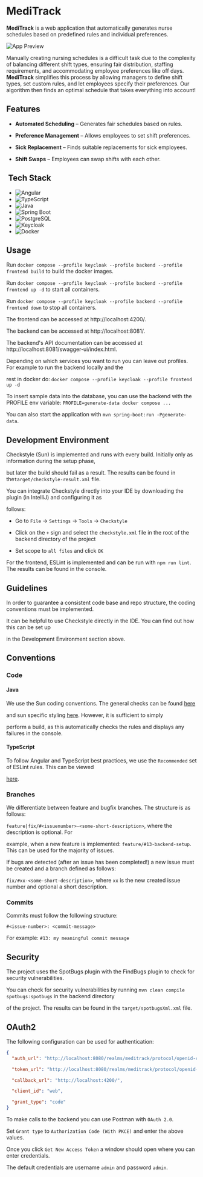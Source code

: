 # MediTrack

**MediTrack** is a web application that automatically generates nurse schedules based on predefined rules and individual preferences.

![App Preview](https://i.imgur.com/eQMAItS.gif)

Manually creating nursing schedules is a difficult task due to the complexity of balancing different shift types, ensuring fair distribution, staffing requirements, and accommodating employee preferences like off days. **MediTrack** simplifies this process by allowing managers to define shift types, set custom rules, and let employees specify their preferences. Our algorithm then finds an optimal schedule that takes everything into account!

## Features

- **Automated Scheduling** – Generates fair schedules based on rules.

- **Preference Management** – Allows employees to set shift preferences.

- **Sick Replacement** – Finds suitable replacements for sick employees.

- **Shift Swaps** – Employees can swap shifts with each other.

## ️ Tech Stack

- ![Angular](https://img.shields.io/badge/Angular-DD0031?style=for-the-badge&logo=angular&logoColor=white)
- ![TypeScript](https://img.shields.io/badge/TypeScript-007ACC?style=for-the-badge&logo=typescript&logoColor=white)
- ![Java](https://img.shields.io/badge/Java-ED8B00?style=for-the-badge&logo=openjdk&logoColor=white)
- ![Spring Boot](https://img.shields.io/badge/Spring_Boot-6DB33F?style=for-the-badge&logo=spring-boot&logoColor=white)
- ![PostgreSQL](https://img.shields.io/badge/PostgreSQL-336791?style=for-the-badge&logo=postgresql&logoColor=white)
- ![Keycloak](https://img.shields.io/badge/Keycloak-000000?style=for-the-badge&logo=keycloak&logoColor=white)
- ![Docker](https://img.shields.io/badge/Docker-2496ED?style=for-the-badge&logo=docker&logoColor=white)

## Usage

Run `docker compose --profile keycloak --profile backend --profile frontend build` to build the docker images.

Run `docker compose --profile keycloak --profile backend --profile frontend up -d` to start all containers.

Run `docker compose --profile keycloak --profile backend --profile frontend down` to stop all containers.

The frontend can be accessed at http://localhost:4200/.

The backend can be accessed at http://localhost:8081/.

The backend's API documentation can be accessed at http://localhost:8081/swagger-ui/index.html.

Depending on which services you want to run you can leave out profiles. For example to run the backend locally and the

rest in docker do: `docker compose --profile keycloak --profile frontend up -d`

To insert sample data into the database, you can use the backend with the PROFILE env variable: `PROFILE=generate-data docker compose ...`

You can also start the application with `mvn spring-boot:run -Pgenerate-data`.

## Development Environment

Checkstyle (Sun) is implemented and runs with every build. Initially only as information during the setup phase,

but later the build should fail as a result. The results can be found in the`target/checkstyle-result.xml` file.

You can integrate Checkstyle directly into your IDE by downloading the plugin (in IntelliJ) and configuring it as

follows:

- Go to `File` -> `Settings` -> `Tools` -> `Checkstyle`

- Click on the `+` sign and select the `checkstyle.xml` file in the root of the backend directory of the project

- Set scope to `all files` and click `OK`

For the frontend, ESLint is implemented and can be run with `npm run lint`. The results can be found in the console.

## Guidelines

In order to guarantee a consistent code base and repo structure, the coding conventions must be implemented.

It can be helpful to use Checkstyle directly in the IDE. You can find out how this can be set up

in the Development Environment section above.

## Conventions

### Code

#### Java

We use the Sun coding conventions. The general checks can be found [here](https://checkstyle.sourceforge.io/checks.html)

and sun specific styling [here](https://checkstyle.sourceforge.io/sun_style.html). However, it is sufficient to simply

perform a build, as this automatically checks the rules and displays any failures in the console.

#### TypeScript

To follow Angular and TypeScript best practices, we use the `Recommended` set of ESLint rules. This can be viewed

[here](https://github.com/angular-eslint/angular-eslint/blob/main/packages/eslint-plugin/src/configs/README.md).

### Branches

We differentiate between feature and bugfix branches. The structure is as follows:

`feature|fix/#<issuenumber>-<some-short-description>`, where the description is optional. For

example, when a new feature is implemented: `feature/#13-backend-setup`. This can be used for the majority of issues.

If bugs are detected (after an issue has been completed!) a new issue must be created and a branch defined as follows:

`fix/#xx-<some-short-description>`, where `xx` is the new created issue number and optional a short description.

### Commits

Commits must follow the following structure:

`#<issue-number>: <commit-message>`

For example: `#13: my meaningful commit message`

## Security

The project uses the SpotBugs plugin with the FindBugs plugin to check for security vulnerabilities.

You can check for security vulnerabilities by running `mvn clean compile spotbugs:spotbugs` in the backend directory

of the project. The results can be found in the `target/spotbugsXml.xml` file.

## OAuth2

The following configuration can be used for authentication:

```json
{
  "auth_url": "http://localhost:8080/realms/meditrack/protocol/openid-connect/auth",

  "token_url": "http://localhost:8080/realms/meditrack/protocol/openid-connect/token",

  "callback_url": "http://localhost:4200/",

  "client_id": "web",

  "grant_type": "code"
}
```

To make calls to the backend you can use Postman with `OAuth 2.0`.

Set `Grant type` to `Authorization Code (With PKCE)` and enter the above values.

Once you click `Get New Access Token` a window should open where you can enter credentials.

The default credentials are username `admin` and password `admin`.
